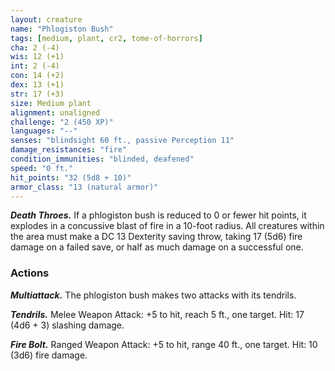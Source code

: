 ```yaml
---
layout: creature
name: "Phlogiston Bush"
tags: [medium, plant, cr2, tome-of-horrors]
cha: 2 (-4)
wis: 12 (+1)
int: 2 (-4)
con: 14 (+2)
dex: 13 (+1)
str: 17 (+3)
size: Medium plant
alignment: unaligned
challenge: "2 (450 XP)"
languages: "--"
senses: "blindsight 60 ft., passive Perception 11"
damage_resistances: "fire"
condition_immunities: "blinded, deafened"
speed: "0 ft."
hit_points: "32 (5d8 + 10)"
armor_class: "13 (natural armor)"
---
```


***Death Throes.*** If a phlogiston bush is reduced to 0 or fewer hit points,
it explodes in a concussive blast of fire in a 10-foot radius. All creatures
within the area must make a DC 13 Dexterity saving throw, taking 17 (5d6)
fire damage on a failed save, or half as much damage on a successful one.

### Actions

***Multiattack.*** The phlogiston bush makes two attacks with its tendrils.

***Tendrils.*** Melee Weapon Attack: +5 to hit, reach 5 ft., one target. Hit: 17
(4d6 + 3) slashing damage.

***Fire Bolt.*** Ranged Weapon Attack: +5 to hit, range 40 ft., one target.
Hit: 10 (3d6) fire damage.
